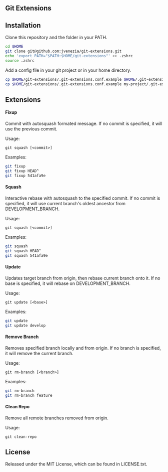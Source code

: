 ## Git Extensions

## Installation

Clone this repository and the folder in your PATH.

```bash
cd $HOME
git clone git@github.com:jvenezia/git-extensions.git
echo 'export PATH="$PATH:$HOME/git-extensions"' >> .zshrc
source .zshrc
```

Add a config file in your git project or in your home directory.

```bash
cp $HOME/git-extensions/.git-extensions.conf.example $HOME/.git-extensions.conf
cp $HOME/git-extensions/.git-extensions.conf.example my-project/.git-extensions.conf
```

## Extensions

#### Fixup

Commit with autosquash formated message.
If no commit is specified, it will use the previous commit. 

Usage:
```
git squash [<commit>]
```

Examples:
```bash
git fixup
git fixup HEAD^
git fixup 541afa9e
```

#### Squash

Interactive rebase with autosquash to the specified commit.
If no commit is specified, it will use current branch's oldest ancestor from DEVELOPMENT_BRANCH.

Usage:
```
git squash [<commit>]
```

Examples:
```bash
git squash
git squash HEAD^
git squash 541afa9e
```

#### Update

Updates target branch from origin, then rebase current branch onto it.
If no base is specified, it will rebase on DEVELOPMENT_BRANCH.

Usage:
```
git update [<base>]
```

Examples:
```bash
git update
git update develop
```

#### Remove Branch

Removes specified branch locally and from origin.
If no branch is specified, it will remove the current branch.

Usage:
```
git rm-branch [<branch>]
```

Examples:
```bash
git rm-branch
git rm-branch feature
```

#### Clean Repo

Remove all remote branches removed from origin.

Usage:
```
git clean-repo
```

## License

Released under the MIT License, which can be found in LICENSE.txt.